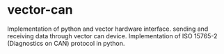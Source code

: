 # vector-can

  Implementation of python and vector hardware interface.
  sending and receiving data through vector can device.
  Implementation of ISO 15765-2 (Diagnostics on CAN) protocol in python.
